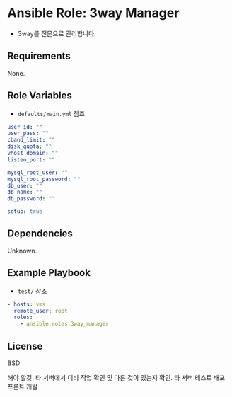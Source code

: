 Ansible Role: 3way Manager
=========

- 3way를 전문으로 관리합니다.

Requirements
------------
None.

Role Variables
--------------
- `defaults/main.yml` 참조
```yaml
user_id: ""
user_pass: ""
cband_limit: ""
disk_quota: ""
vhost_domain: ""
listen_port: ""

mysql_root_user: ""
mysql_root_password: ""
db_user: ""
db_name: ""
db_password: ""

setup: true
```

Dependencies
------------
Unknown.

Example Playbook
----------------
- `test/` 참조
```yaml
- hosts: vms
  remote_user: root
  roles:
    - ansible.roles.3way_manager
```

License
------------
BSD


해야 할것.
타 서버에서 디비 작업 확인 및 다른 것이 있는지 확인.
타 서버 테스트
배포
프론트 개발